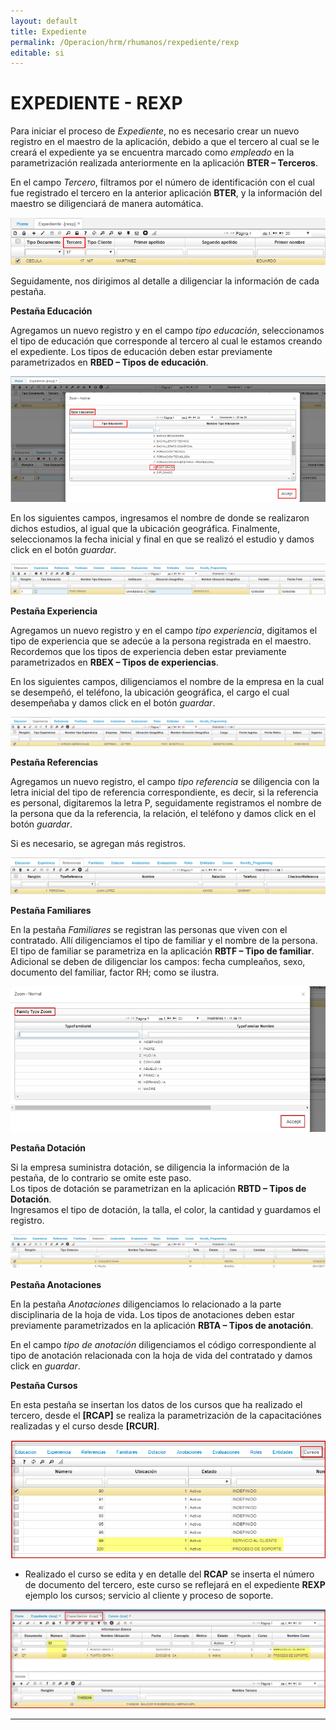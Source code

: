 ```yaml
---
layout: default
title: Expediente
permalink: /Operacion/hrm/rhumanos/rexpediente/rexp
editable: si
---
```


# EXPEDIENTE - REXP


Para iniciar el proceso de _Expediente_, no es necesario crear un nuevo registro en el maestro de la aplicación, debido a que el tercero al cual se le creará el expediente ya se encuentra marcado como _empleado_ en la parametrización realizada anteriormente en la aplicación **BTER – Terceros**. 

En el campo _Tercero_, filtramos por el número de identificación con el cual fue registrado el tercero en la anterior aplicación **BTER**, y la información del maestro se diligenciará de manera automática.


![](rexp1.png)


Seguidamente, nos dirigimos al detalle a diligenciar la información de cada pestaña.

**Pestaña Educación**

Agregamos un nuevo registro y en el campo _tipo educación_, seleccionamos el tipo de educación que corresponde al tercero al cual le estamos creando el expediente. Los tipos de educación deben estar previamente parametrizados en **RBED – Tipos de educación**.


![](rexp2.png)


En los siguientes campos, ingresamos el nombre de donde se realizaron dichos estudios, al igual que la ubicación geográfica. Finalmente, seleccionamos la fecha inicial y final en que se realizó el estudio y damos click en el botón _guardar_.


![](rexp3.png)


**Pestaña Experiencia**

Agregamos un nuevo registro y en el campo _tipo experiencia_, digitamos el tipo de experiencia que se adecúe a la persona registrada en el maestro. Recordemos que los tipos de experiencia deben estar previamente parametrizados en **RBEX – Tipos de experiencias**.  

En los siguientes campos, diligenciamos el nombre de la empresa en la cual se desempeñó, el teléfono, la ubicación geográfica, el cargo el cual desempeñaba y damos click en el botón _guardar_.  



![](rexp4.png)




**Pestaña Referencias**

Agregamos un nuevo registro, el campo _tipo referencia_ se diligencia con la letra inicial del tipo de referencia correspondiente, es decir, si la referencia es personal, digitaremos la letra P, seguidamente registramos el nombre de la persona que da la referencia, la relación, el teléfono y damos click en el botón _guardar_.

Si es necesario, se agregan más registros.


![](rexp5.png)


**Pestaña Familiares**

En la pestaña _Familiares_ se registran las personas que viven con el contratado. Allí diligenciamos el tipo de familiar y el nombre de la persona. El tipo de familiar se parametriza en la aplicación **RBTF – Tipo de familiar**. Adicional se deben de diligenciar los campos: fecha cumpleaños, sexo, documento del familiar, factor RH; como se ilustra.  


![](rexp6.png)


**Pestaña Dotación**

Si la empresa suministra dotación, se diligencia la información de la pestaña, de lo contrario se omite este paso.  
Los tipos de dotación se parametrizan en la aplicación **RBTD – Tipos de Dotación**.  
Ingresamos el tipo de dotación, la talla, el color, la cantidad y guardamos el registro.


![](rexp7.png)


**Pestaña Anotaciones**

En la pestaña _Anotaciones_ diligenciamos lo relacionado a la parte disciplinaria de la hoja de vida. Los tipos de anotaciones deben estar previamente parametrizados en la aplicación **RBTA – Tipos de anotación**. 

En el campo _tipo de anotación_ diligenciamos el código correspondiente al tipo de anotación relacionada con la hoja de vida del contratado y damos click en _guardar_.




**Pestaña Cursos**

En esta pestaña se insertan los datos de los cursos que ha realizado el tercero, desde el **[RCAP]** se realiza la parametrización de la capacitaciónes realizadas y el curso desde **[RCUR]**.  

![](rexp12.png)

* Realizado el curso se edita y en detalle del **RCAP** se inserta el número de documento del tercero, este curso se reflejará en el expediente **REXP** ejemplo los cursos;  servicio al cliente y proceso de soporte.  

![](rexp11.png)

**********














